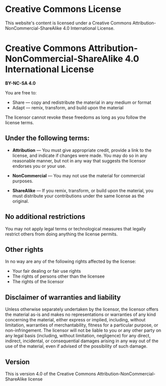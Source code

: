 # Creative Commons License

This website's content is licensed under a Creative Commons Attribution-NonCommercial-ShareAlike 4.0 International License.

# Creative Commons Attribution-NonCommercial-ShareAlike 4.0 International License

**BY-NC-SA 4.0** 

You are free to:

- Share — copy and redistribute the material in any medium or format
- Adapt — remix, transform, and build upon the material

The licensor cannot revoke these freedoms as long as you follow the license terms.

## Under the following terms:

- **Attribution** — You must give appropriate credit, provide a link to the license, and indicate if changes were made. You may do so in any reasonable manner, but not in any way that suggests the licensor endorses you or your use.
  
- **NonCommercial** — You may not use the material for commercial purposes.
  
- **ShareAlike** — If you remix, transform, or build upon the material, you must distribute your contributions under the same license as the original.

## No additional restrictions

You may not apply legal terms or technological measures that legally restrict others from doing anything the license permits.

## Other rights

In no way are any of the following rights affected by the license:

- Your fair dealing or fair use rights
- The rights of persons other than the licensee
- The rights of the licensor

## Disclaimer of warranties and liability

Unless otherwise separately undertaken by the licensor, the licensor offers the material as-is and makes no representations or warranties of any kind concerning the material, either express or implied, including, without limitation, warranties of merchantability, fitness for a particular purpose, or non-infringement. The licensor will not be liable to you or any other party on any legal basis (including, without limitation, negligence) for any direct, indirect, incidental, or consequential damages arising in any way out of the use of the material, even if advised of the possibility of such damage.

## Version

This is version 4.0 of the Creative Commons Attribution-NonCommercial-ShareAlike license
